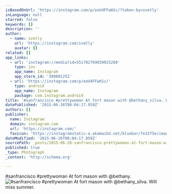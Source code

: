 ```yaml
---
isBasedOnUrl: 'https://instagram.com/p/eoU4FFwH1c/?taken-by=svetly'
inLanguage: null
starred: false
keywords: []
description: ''
author:
  - name: svetly
    url: 'https://instagram.com/svetly'
    avatar: {}
related: []
app_links:
  - url: 'instagram://media?id=551782769039015260'
    type: ios
    app_name: Instagram
    app_store_id: '389801252'
  - url: 'https://instagram.com/p/eoU4FFwH1c/'
    type: android
    app_name: Instagram
    package: com.instagram.android
title: '#sanfrancisco #prettywoman At fort mason with @bethany_silva. Will miss summer.'
datePublished: '2015-06-26T08:04:17.959Z'
authors: []
publisher:
  name: Instagram
  domain: instagram.com
  url: 'https://instagram.com/'
  favicon: 'https://instagramstatic-a.akamaihd.net/bluebar/fe32f5e/images/ico/favicon.ico'
dateModified: '2015-06-26T08:04:17.959Z'
sourcePath: _posts/2015-06-26-sanfrancisco-prettywoman-at-fort-mason-with-bethany_silva.md
published: true
_type: Photograph
_context: 'http://schema.org'

---
```

\#sanfrancisco \#prettywoman At fort mason with @bethany.
![&num;sanfrancisco &num;prettywoman At fort mason with &commat;bethany&lowbar;silva&period; Will miss summer&period;](https://igcdn-photos-f-a.akamaihd.net/hphotos-ak-xfa1/t51.2885-15/11377868_1478014992489093_1860768345_n.jpg)